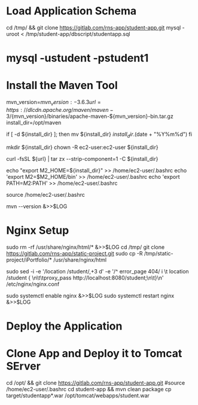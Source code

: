 
# Load Application Schema
cd /tmp/ && git clone https://gitlab.com/rns-app/student-app.git
mysql -uroot < /tmp/student-app/dbscript/studentapp.sql
# mysql -ustudent -pstudent1


# Install the Maven Tool

mvn_version=${mvn_version:-3.6.3}
url=https://dlcdn.apache.org/maven/maven-3/${mvn_version}/binaries/apache-maven-${mvn_version}-bin.tar.gz
install_dir=/opt/maven

if [ -d ${install_dir} ]; then
    mv ${install_dir} ${install_dir}.$(date + "%Y%m%d")
fi

mkdir ${install_dir}
chown -R ec2-user:ec2-user ${install_dir}

curl -fsSL ${url} | tar zx --strip-component=1 -C ${install_dir}

echo "export M2_HOME=${install_dir}" >> /home/ec2-user/.bashrc
echo 'export M2=$M2_HOME/bin' >> /home/ec2-user/.bashrc
echo 'export PATH=$M2:$PATH' >> /home/ec2-user/.bashrc

source /home/ec2-user/.bashrc

mvn --version &>>$LOG

# Nginx Setup

sudo rm -rf /usr/share/nginx/html/* &>>$LOG
cd /tmp/
git clone https://gitlab.com/rns-app/static-project.git
sudo cp -R /tmp/static-project/iPortfolio/* /usr/share/nginx/html

sudo sed -i -e '/location \/student/,+3 d' -e '/^        error_page 404/ i \\t location /student { \n\t\tproxy_pass http://localhost:8080/student;\n\t}\n' /etc/nginx/nginx.conf

sudo systemctl enable nginx &>>$LOG
sudo systemctl restart nginx &>>$LOG

# Deploy the Application

# Clone App and Deploy it to Tomcat SErver
cd /opt/ && git clone https://gitlab.com/rns-app/student-app.git
#source /home/ec2-user/.bashrc
cd student-app && mvn clean package
cp target/studentapp*.war /opt/tomcat/webapps/student.war
